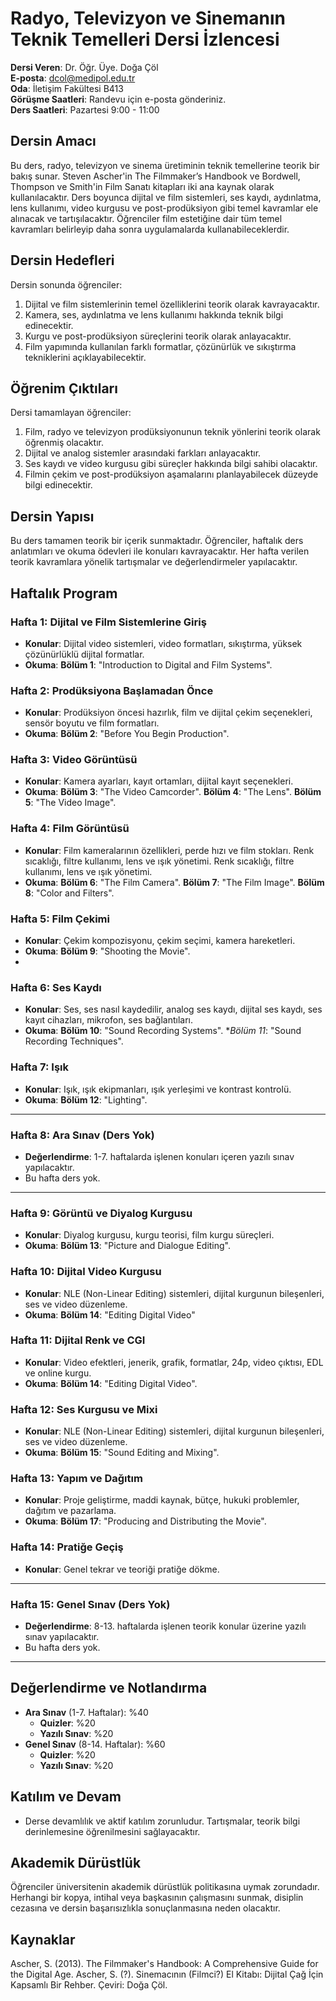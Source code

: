 
# **Radyo, Televizyon ve Sinemanın Teknik Temelleri Dersi İzlencesi**

**Dersi Veren**: Dr. Öğr. Üye. Doğa Çöl  
**E-posta**: dcol@medipol.edu.tr  
**Oda**: İletişim Fakültesi B413  
**Görüşme Saatleri**: Randevu için e-posta gönderiniz.  
**Ders Saatleri**: Pazartesi 9:00 - 11:00

## **Dersin Amacı**

Bu ders, radyo, televizyon ve sinema üretiminin teknik temellerine teorik bir bakış sunar. Steven Ascher'in The Filmmaker’s Handbook ve Bordwell, Thompson ve Smith'in Film Sanatı kitapları iki ana kaynak olarak kullanılacaktır. Ders boyunca dijital ve film sistemleri, ses kaydı, aydınlatma, lens kullanımı, video kurgusu ve post-prodüksiyon gibi temel kavramlar ele alınacak ve tartışılacaktır. Öğrenciler film estetiğine dair tüm temel kavramları belirleyip daha sonra uygulamalarda kullanabileceklerdir.

## **Dersin Hedefleri**

Dersin sonunda öğrenciler:

1. Dijital ve film sistemlerinin temel özelliklerini teorik olarak kavrayacaktır.
2. Kamera, ses, aydınlatma ve lens kullanımı hakkında teknik bilgi edinecektir.
3. Kurgu ve post-prodüksiyon süreçlerini teorik olarak anlayacaktır.
4. Film yapımında kullanılan farklı formatlar, çözünürlük ve sıkıştırma tekniklerini açıklayabilecektir.

## **Öğrenim Çıktıları**

Dersi tamamlayan öğrenciler:

1. Film, radyo ve televizyon prodüksiyonunun teknik yönlerini teorik olarak öğrenmiş olacaktır.
2. Dijital ve analog sistemler arasındaki farkları anlayacaktır.
3. Ses kaydı ve video kurgusu gibi süreçler hakkında bilgi sahibi olacaktır.
4. Filmin çekim ve post-prodüksiyon aşamalarını planlayabilecek düzeyde bilgi edinecektir.

## **Dersin Yapısı**

Bu ders tamamen teorik bir içerik sunmaktadır. Öğrenciler, haftalık ders anlatımları ve okuma ödevleri ile konuları kavrayacaktır. Her hafta verilen teorik kavramlara yönelik tartışmalar ve değerlendirmeler yapılacaktır.


## **Haftalık Program**

### **Hafta 1: Dijital ve Film Sistemlerine Giriş**

- **Konular**: Dijital video sistemleri, video formatları, sıkıştırma, yüksek çözünürlüklü dijital formatlar.
- **Okuma**: **Bölüm 1**: "Introduction to Digital and Film Systems".

### **Hafta 2: Prodüksiyona Başlamadan Önce**

- **Konular**: Prodüksiyon öncesi hazırlık, film ve dijital çekim seçenekleri, sensör boyutu ve film formatları.
- **Okuma**: **Bölüm 2**: "Before You Begin Production".

### **Hafta 3: Video Görüntüsü**

- **Konular**: Kamera ayarları, kayıt ortamları, dijital kayıt seçenekleri.
- **Okuma**: **Bölüm 3**: "The Video Camcorder". **Bölüm 4**: "The Lens". **Bölüm 5**: "The Video Image".

### **Hafta 4: Film Görüntüsü**

- **Konular**: Film kameralarının özellikleri, perde hızı ve film stokları. Renk sıcaklığı, filtre kullanımı, lens ve ışık yönetimi. Renk sıcaklığı, filtre kullanımı, lens ve ışık yönetimi.
- **Okuma**: **Bölüm 6**: "The Film Camera". **Bölüm 7**: "The Film Image". **Bölüm 8**: "Color and Filters".

### **Hafta 5: Film Çekimi**

- **Konular**: Çekim kompozisyonu, çekim seçimi, kamera hareketleri.
- **Okuma**: **Bölüm 9**: "Shooting the Movie".
- 
### **Hafta 6: Ses Kaydı**

- **Konular**: Ses, ses nasıl kaydedilir, analog ses kaydı, dijital ses kaydı, ses kayıt cihazları, mikrofon, ses bağlantıları.
- **Okuma**: **Bölüm 10**: "Sound Recording Systems". **Bölüm 11*: "Sound Recording Techniques".

### **Hafta 7: Işık**

- **Konular**: Işık, ışık ekipmanları, ışık yerleşimi ve kontrast kontrolü.
- **Okuma**: **Bölüm 12**: "Lighting".

---

### **Hafta 8: Ara Sınav (Ders Yok)**

- **Değerlendirme**: 1-7. haftalarda işlenen konuları içeren yazılı sınav yapılacaktır.
- Bu hafta ders yok.

---

### **Hafta 9: Görüntü ve Diyalog Kurgusu**

- **Konular**: Diyalog kurgusu, kurgu teorisi, film kurgu süreçleri.
- **Okuma**: **Bölüm 13**: "Picture and Dialogue Editing". 
### **Hafta 10: Dijital Video Kurgusu** 

- **Konular**: NLE (Non-Linear Editing) sistemleri, dijital kurgunun bileşenleri, ses ve video düzenleme.
- **Okuma**: **Bölüm 14**: "Editing Digital Video"
### **Hafta 11: Dijital Renk ve CGI**

- **Konular**: Video efektleri, jenerik, grafik, formatlar, 24p, video çıktısı, EDL ve online kurgu.
- **Okuma**: **Bölüm 14**: "Editing Digital Video". 

### **Hafta 12: Ses Kurgusu ve Mixi**

- **Konular**: NLE (Non-Linear Editing) sistemleri, dijital kurgunun bileşenleri, ses ve video düzenleme.
- **Okuma**: **Bölüm 15**: "Sound Editing and Mixing".

### **Hafta 13: Yapım ve Dağıtım**

- **Konular**: Proje geliştirme, maddi kaynak, bütçe, hukuki problemler, dağıtım ve pazarlama.
- **Okuma**: **Bölüm 17**: "Producing and Distributing the Movie".

### **Hafta 14: Pratiğe Geçiş**

- **Konular**: Genel tekrar ve teoriği pratiğe dökme.


---

### **Hafta 15: Genel Sınav (Ders Yok)**

- **Değerlendirme**: 8-13. haftalarda işlenen teorik konular üzerine yazılı sınav yapılacaktır.
- Bu hafta ders yok.

---

## **Değerlendirme ve Notlandırma**

- **Ara Sınav** (1-7. Haftalar): %40
	- **Quizler**: %20
	- **Yazılı Sınav**: %20
- **Genel Sınav** (8-14. Haftalar): %60
	- **Quizler**: %20
	- **Yazılı Sınav**: %20
## **Katılım ve Devam**

- Derse devamlılık ve aktif katılım zorunludur. Tartışmalar, teorik bilgi derinlemesine öğrenilmesini sağlayacaktır.
## **Akademik Dürüstlük**

Öğrenciler üniversitenin akademik dürüstlük politikasına uymak zorundadır. Herhangi bir kopya, intihal veya başkasının çalışmasını sunmak, disiplin cezasına ve dersin başarısızlıkla sonuçlanmasına neden olacaktır.
## **Kaynaklar**

Ascher, S. (2013). The Filmmaker's Handbook: A Comprehensive Guide for the Digital Age.
Ascher, S. (?). Sinemacının (Filmci?) El Kitabı: Dijital Çağ İçin Kapsamlı Bir Rehber. Çeviri: Doğa Çöl.